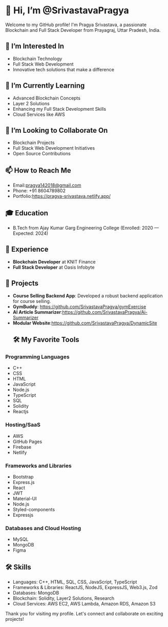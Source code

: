 # 👋 Hi, I’m @SrivastavaPragya

Welcome to my GitHub profile! I'm Pragya Srivastava, a passionate Blockchain and Full Stack Developer from Prayagraj, Uttar Pradesh, India. 

## 👀 I’m Interested In
- Blockchain Technology
- Full Stack Web Development
- Innovative tech solutions that make a difference

## 🌱 I’m Currently Learning
- Advanced Blockchain Concepts
- Layer 2 Solutions
- Enhancing my Full Stack Development Skills
- Cloud Services like AWS

## 💞️ I’m Looking to Collaborate On
- Blockchain Projects
- Full Stack Web Development Initiatives
- Open Source Contributions


## 📫 How to Reach Me
- Email:pragya142018@gmail.com
- Phone: +91 8604789802
- Portfolio:https://pragya-srivastava.netlify.app/

## 🎓 Education
- B.Tech from Ajay Kumar Garg Engineering College (Enrolled: 2020 — Expected: 2024)

## 💼 Experience
- **Blockchain Developer** at KNIT Finance
- **Full Stack Developer** at Oasis Infobyte

## 🚀 Projects
- **Course Selling Backend App**: Developed a robust backend application for course selling.
- **GymBuddy**: https://github.com/SrivastavaPragya/gymExercise
- **AI Article Summarizer**:https://github.com/SrivastavaPragya/Ai-Summarizer
- **Modular Website**:https://github.com/SrivastavaPragya/DynamicSite
  ## 🛠️ My Favorite Tools

### Programming Languages
- C++
- CSS
- HTML
- JavaScript
- Node.js
- TypeScript
- SQL
- Solidity
- Reactjs
  

### Hosting/SaaS
- AWS
- GitHub Pages
- Firebase
- Netlify


### Frameworks and Libraries
- Bootstrap
- Express.js
- React
- JWT
- Material-UI
- Node.js
- Styled-components
- Expressjs


### Databases and Cloud Hosting
- MySQL
- MongoDB
- Figma


<!-- Add more tools as needed -->


## 🛠 Skills
- Languages: C++, HTML, SQL, CSS, JavaScript, TypeScript
- Frameworks & Libraries: ReactJS, NodeJS, ExpressJS, Web3.js, Zod
- Databases: MongoDB
- Blockchain: Solidity, Layer2 Solutions, Research
- Cloud Services: AWS EC2, AWS Lambda, Amazon RDS, Amazon S3
  

Thank you for visiting my profile. Let's connect and collaborate on exciting projects!

